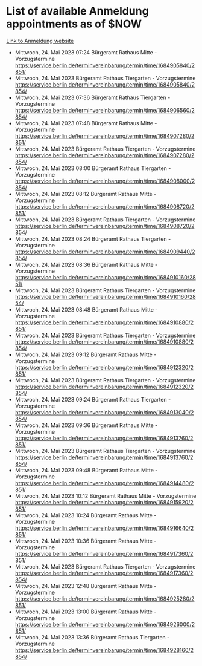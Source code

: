 # List of available Anmeldung appointments as of $NOW
[Link to Anmeldung website](https://service.berlin.de/terminvereinbarung/termin/tag.php?termin=1&anliegen[]=120686&dienstleisterlist=122210,122217,327316,122219,327312,122227,327314,122231,327346,122243,327348,122254,122252,329742,122260,329745,122262,329748,122271,327278,122273,327274,122277,327276,330436,122280,327294,122282,327290,122284,327292,122291,327270,122285,327266,122286,327264,122296,327268,150230,329760,122297,327286,122294,327284,122312,329763,122314,329775,122304,327330,122311,327334,122309,327332,317869,122281,327352,122279,329772,122283,122276,327324,122274,327326,122267,329766,122246,327318,122251,327320,122257,327322,122208,327298,122226,327300&herkunft=http%3A%2F%2Fservice.berlin.de%2Fdienstleistung%2F120686%2F)
- Mittwoch, 24. Mai 2023 07:24 Bürgeramt Rathaus Mitte - Vorzugstermine https://service.berlin.de/terminvereinbarung/termin/time/1684905840/2851/
- Mittwoch, 24. Mai 2023  Bürgeramt Rathaus Tiergarten - Vorzugstermine https://service.berlin.de/terminvereinbarung/termin/time/1684905840/2854/
- Mittwoch, 24. Mai 2023 07:36 Bürgeramt Rathaus Tiergarten - Vorzugstermine https://service.berlin.de/terminvereinbarung/termin/time/1684906560/2854/
- Mittwoch, 24. Mai 2023 07:48 Bürgeramt Rathaus Mitte - Vorzugstermine https://service.berlin.de/terminvereinbarung/termin/time/1684907280/2851/
- Mittwoch, 24. Mai 2023  Bürgeramt Rathaus Tiergarten - Vorzugstermine https://service.berlin.de/terminvereinbarung/termin/time/1684907280/2854/
- Mittwoch, 24. Mai 2023 08:00 Bürgeramt Rathaus Tiergarten - Vorzugstermine https://service.berlin.de/terminvereinbarung/termin/time/1684908000/2854/
- Mittwoch, 24. Mai 2023 08:12 Bürgeramt Rathaus Mitte - Vorzugstermine https://service.berlin.de/terminvereinbarung/termin/time/1684908720/2851/
- Mittwoch, 24. Mai 2023  Bürgeramt Rathaus Tiergarten - Vorzugstermine https://service.berlin.de/terminvereinbarung/termin/time/1684908720/2854/
- Mittwoch, 24. Mai 2023 08:24 Bürgeramt Rathaus Tiergarten - Vorzugstermine https://service.berlin.de/terminvereinbarung/termin/time/1684909440/2854/
- Mittwoch, 24. Mai 2023 08:36 Bürgeramt Rathaus Mitte - Vorzugstermine https://service.berlin.de/terminvereinbarung/termin/time/1684910160/2851/
- Mittwoch, 24. Mai 2023  Bürgeramt Rathaus Tiergarten - Vorzugstermine https://service.berlin.de/terminvereinbarung/termin/time/1684910160/2854/
- Mittwoch, 24. Mai 2023 08:48 Bürgeramt Rathaus Mitte - Vorzugstermine https://service.berlin.de/terminvereinbarung/termin/time/1684910880/2851/
- Mittwoch, 24. Mai 2023  Bürgeramt Rathaus Tiergarten - Vorzugstermine https://service.berlin.de/terminvereinbarung/termin/time/1684910880/2854/
- Mittwoch, 24. Mai 2023 09:12 Bürgeramt Rathaus Mitte - Vorzugstermine https://service.berlin.de/terminvereinbarung/termin/time/1684912320/2851/
- Mittwoch, 24. Mai 2023  Bürgeramt Rathaus Tiergarten - Vorzugstermine https://service.berlin.de/terminvereinbarung/termin/time/1684912320/2854/
- Mittwoch, 24. Mai 2023 09:24 Bürgeramt Rathaus Tiergarten - Vorzugstermine https://service.berlin.de/terminvereinbarung/termin/time/1684913040/2854/
- Mittwoch, 24. Mai 2023 09:36 Bürgeramt Rathaus Mitte - Vorzugstermine https://service.berlin.de/terminvereinbarung/termin/time/1684913760/2851/
- Mittwoch, 24. Mai 2023  Bürgeramt Rathaus Tiergarten - Vorzugstermine https://service.berlin.de/terminvereinbarung/termin/time/1684913760/2854/
- Mittwoch, 24. Mai 2023 09:48 Bürgeramt Rathaus Mitte - Vorzugstermine https://service.berlin.de/terminvereinbarung/termin/time/1684914480/2851/
- Mittwoch, 24. Mai 2023 10:12 Bürgeramt Rathaus Mitte - Vorzugstermine https://service.berlin.de/terminvereinbarung/termin/time/1684915920/2851/
- Mittwoch, 24. Mai 2023 10:24 Bürgeramt Rathaus Mitte - Vorzugstermine https://service.berlin.de/terminvereinbarung/termin/time/1684916640/2851/
- Mittwoch, 24. Mai 2023 10:36 Bürgeramt Rathaus Mitte - Vorzugstermine https://service.berlin.de/terminvereinbarung/termin/time/1684917360/2851/
- Mittwoch, 24. Mai 2023  Bürgeramt Rathaus Tiergarten - Vorzugstermine https://service.berlin.de/terminvereinbarung/termin/time/1684917360/2854/
- Mittwoch, 24. Mai 2023 12:48 Bürgeramt Rathaus Mitte - Vorzugstermine https://service.berlin.de/terminvereinbarung/termin/time/1684925280/2851/
- Mittwoch, 24. Mai 2023 13:00 Bürgeramt Rathaus Mitte - Vorzugstermine https://service.berlin.de/terminvereinbarung/termin/time/1684926000/2851/
- Mittwoch, 24. Mai 2023 13:36 Bürgeramt Rathaus Tiergarten - Vorzugstermine https://service.berlin.de/terminvereinbarung/termin/time/1684928160/2854/
